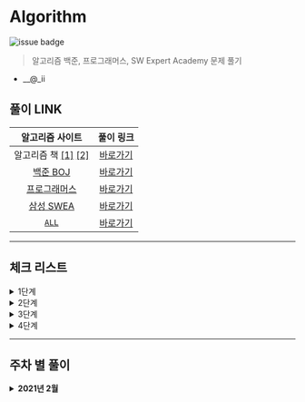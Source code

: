 # Algorithm

![issue badge](https://img.shields.io/badge/Python-3.7.6-blue) 

> 알고리즘 백준, 프로그래머스, SW Expert Academy 문제 풀기

- __@_ii

## 풀이 LINK
|알고리즘 사이트|풀이 링크|
|:---:|:---:|
|알고리즘 책 [[1]](https://book.naver.com/bookdb/book_detail.nhn?bid=16406247) [[2]](https://book.naver.com/bookdb/book_detail.nhn?bid=16439154)|[바로가기](https://github.com/seu0313/Algorithm/tree/master/Test)|
|[백준 BOJ](https://www.acmicpc.net)|[바로가기](https://github.com/seu0313/Algorithm/tree/master/BOJ)|
|[프로그래머스](https://programmers.co.kr/learn/challenges)|[바로가기](https://github.com/seu0313/Algorithm/tree/master/Programmers)|
|[삼성 SWEA](https://swexpertacademy.com/main/main.do)|[바로가기](https://github.com/seu0313/Algorithm/tree/master/SWEA)|
|[`ALL`]()|[바로가기](https://github.com/seu0313/Algorithm/tree/master/ALL)|

<hr/>

## 체크 리스트

<details>
    <summary>1단계</summary>

- [ ] [배열 (Array)](https://github.com/seu0313/Algorithm/blob/master/ALL/Check/Level%201/Array.md)

- [ ] [연결 리스트 (Linked List)](https://github.com/seu0313/Algorithm/blob/master/ALL/Check/Level%201/Linked%20List.md)

- [ ] [스택, 큐, 덱 (Stack / Queue / Deque)](https://github.com/seu0313/Algorithm/blob/master/ALL/Check/Level%201/Stack,%20Queue,%20Deque.md)

- [ ] [BFS / DFS](https://github.com/seu0313/Algorithm/blob/master/ALL/Check/Level%201/BFS,%20DFS.md)

- [ ] [재귀 (Recursive)](https://github.com/seu0313/Algorithm/blob/master/ALL/Check/Level%201/Recursive.md)

- [ ] [백트래킹 (Backtracking)](https://github.com/seu0313/Algorithm/blob/master/ALL/Check/Level%201/Backtracking.md)

- [ ] [정렬 (Sort)](https://github.com/seu0313/Algorithm/blob/master/ALL/Check/Level%201/Sort.md)

- [ ] [시뮬레이션 (Simulation)]()

- [ ] [동적 계획법 (Dynamic Programming: DP)](https://github.com/seu0313/Algorithm/blob/master/ALL/Check/Level%201/DP.md)

- [ ] [그리디 (Greedy)](https://github.com/seu0313/Algorithm/blob/master/ALL/Check/Level%201/Greedy.md)

</details>

<details>
    <summary>2단계</summary>

- [ ] [다익스트라](https://github.com/seu0313/Algorithm/blob/master/ALL/Check/Level%202/Dijkstra.md)

- [ ] [이분 탐색](https://github.com/seu0313/Algorithm/blob/master/ALL/Check/Level%202/Binary%20Search.md)

- [ ] [Parametric Search]()

- [ ] [이진 검색 트리](https://github.com/seu0313/Algorithm/blob/master/ALL/Check/Level%202/Binary%20Search.md)

- [ ] [해시 (Hash)](https://github.com/seu0313/Algorithm/blob/master/ALL/Check/Level%202/Hash.md)

- [ ] [0-1 BFS]()

- [ ] [Prefix Sum]()

- [ ] [힙 (Heap)](https://github.com/seu0313/Algorithm/blob/master/ALL/Check/Level%202/Heap.md)

- [ ] [투 포인트](https://github.com/seu0313/Algorithm/blob/master/ALL/Check/Level%202/Two%20Point.md)

- [ ] [기초 수학]()

- [ ] [트라이](https://github.com/seu0313/Algorithm/blob/master/ALL/Check/Level%202/Trie.md)

- [ ] [위상 정렬]()

- [ ] [플로이드](https://github.com/seu0313/Algorithm/blob/master/ALL/Check/Level%202/Floyd%20Warshall.md)

- [ ] [Meet in the Middle]()

- [ ] [최소 신장 트리](https://github.com/seu0313/Algorithm/blob/master/ALL/Check/Level%202/MST.md)

- [ ] [Union Find](https://github.com/seu0313/Algorithm/blob/master/ALL/Check/Level%202/Union%20Find.md)

- [ ] [Tree DP](https://github.com/seu0313/Algorithm/blob/master/ALL/Check/Level%202/Tree%20DP.md)

</details>

<details>
    <summary>3단계</summary>

- [ ] [LCA]()

- [ ] [단절점, 단절선]()

- [ ] [Bitmask DP](https://github.com/seu0313/Algorithm/blob/master/ALL/Check/Level%203/Bitmask.md)

- [ ] [KMP]()

- [ ] [기초 기하]()

- [ ] [Monotone Stack]()

- [ ] [이분 매칭]()

- [ ] [SCC]()

- [ ] [2-SAT]()

- [ ] [벨만 포드]()

</details>

<details>
    <summary>4단계</summary>

- [ ] [라빈 카프]()

- [ ] [정수론]()

- [ ] [Segment Tree]()

- [ ] [DP 최적화]()

- [ ] [아호 코라식]()

- [ ] [HLD]()

- [ ] [Centroid]()

- [ ] [Sqrt Decomposition]()

- [ ] [Hungarian]()

- [ ] [...]()

</details>

<hr/>

## 주차 별 풀이
<details>
    <summary><b>2021년 2월</b></summary>

### 1주차
* [이론 정리 - Array](https://github.com/seu0313/Algorithm/blob/master/ALL/Check/Level%201/Array.md)
* [이론 정리 - Linked List](https://github.com/seu0313/Algorithm/blob/master/ALL/Check/Level%201/Linked%20List.md)
* [이론 정리 - Stack, Queue, Deque](https://github.com/seu0313/Algorithm/blob/master/ALL/Check/Level%201/Stack,%20Queue,%20Deque.md)

### 2주차
* [이론 정리 - DFS / BFS](https://github.com/seu0313/Algorithm/blob/master/ALL/Check/Level%201/BFS,%20DFS.md)
* [이론 정리 - Recursive](https://github.com/seu0313/Algorithm/blob/master/ALL/Check/Level%201/Recursive.md)
* [이론 정리 - Backtracking](https://github.com/seu0313/Algorithm/blob/master/ALL/Check/Level%201/Backtracking.md)

### 3주차
* [이론 정리 - Sort](https://github.com/seu0313/Algorithm/blob/master/ALL/Check/Level%201/Sort.md)

### 4주차
* [이론 정리 - Dynamic Programming](https://github.com/seu0313/Algorithm/blob/master/ALL/Check/Level%201/DP.md)

### 5주차
* [이론 정리 - Greedy](https://github.com/seu0313/Algorithm/blob/master/ALL/Check/Level%201/Greedy.md)

### 6주차
* [이론 정리 - Dijkstra](https://github.com/seu0313/Algorithm/blob/master/ALL/Check/Level%202/Dijkstra.md)

### 7주차
* [이론 정리 - Binary Search](https://github.com/seu0313/Algorithm/blob/master/ALL/Check/Level%202/Binary%20Search.md)
* [이론 정리 - Binary Search Tree](https://github.com/seu0313/Algorithm/blob/master/ALL/Check/Level%202/Binary%20Search.md)

### 8주차
* [이론 정리 - Hash](https://github.com/seu0313/Algorithm/blob/master/ALL/Check/Level%202/Hash.md)
* [이론 정리 - Heap](https://github.com/seu0313/Algorithm/blob/master/ALL/Check/Level%202/Heap.md)

### 9주차
* [이론 정리 - Two Point](https://github.com/seu0313/Algorithm/blob/master/ALL/Check/Level%202/Two%20Point.md)
* [이론 정리 - Trie](https://github.com/seu0313/Algorithm/blob/master/ALL/Check/Level%202/Trie.md)

### 10주차
* [이론 정리 - Floyd Warshall](https://github.com/seu0313/Algorithm/blob/master/ALL/Check/Level%202/Floyd%20Warshall.md)
* [이론 정리 - Minimum Spanning Tree](https://github.com/seu0313/Algorithm/blob/master/ALL/Check/Level%202/MST.md)

### 11주차
* [이론 정리 - Union Find](https://github.com/seu0313/Algorithm/blob/master/ALL/Check/Level%202/Union%20Find.md)
* [이론 정리 - Tree DP](https://github.com/seu0313/Algorithm/blob/master/ALL/Check/Level%202/Tree%20DP.md)

### 12주차
* [이론 정리 - Bitmask / Bit theroem](https://github.com/seu0313/Algorithm/blob/master/ALL/Check/Level%203/Bitmask.md)



<hr/>

`양식`
### 주차
* []()
* []()
* []()
* []()

</details>